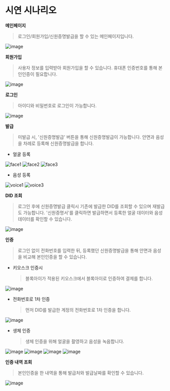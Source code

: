 # 시연 시나리오


**메인페이지**
>로그인/회원가입/신원증명발급을 할 수 있는 메인페이지입니다.

![image](https://user-images.githubusercontent.com/43156636/142370883-f5771d7a-8801-4270-a3d0-8861da7e51ac.png)



**회원가입** 
>사용자 정보를 입력받아 회원가입을 할 수 있습니다. 휴대폰 인증번호를 통해 본인인증이 필요합니다.

![image](https://user-images.githubusercontent.com/43156636/142382116-eff19394-7c57-44eb-b22a-afce9d9bb6ec.png)



**로그인**
>아이디와 비밀번호로 로그인이 가능합니다.

![image](https://user-images.githubusercontent.com/43156636/142381618-0f4dd11c-1ab3-4eb6-9858-736b147591a3.png)


**발급**
> 미발급 시, '신원증명발급' 버튼을 통해 신원증명발급이 가능합니다.
> 안면과 음성을 차례로 등록해 신원증명발급을 합니다.

- 얼굴 등록

![face1](https://user-images.githubusercontent.com/31243566/141932516-6ea8a33a-e4ad-415f-8ecc-c902c2bd19f7.PNG)
![face2](https://user-images.githubusercontent.com/31243566/141932518-696bff7a-d1d5-4012-bdf4-e4100dc186cf.PNG)
![face3](https://user-images.githubusercontent.com/31243566/141932523-e085e4f6-1a55-4b4a-b096-9d64bcd654c3.PNG)


- 음성 등록

![voice1](https://user-images.githubusercontent.com/31243566/141932528-9c7c75e7-be07-4690-9ed9-564c028842d4.PNG)
![voice3](https://user-images.githubusercontent.com/31243566/141932529-aef537a4-1d48-42ae-ab45-3e7cc5d4704a.PNG)



**DID 조회** 
> 로그인 후에 신원증명발급 클릭시 기존에 발급한 DID를 조회할 수 있으며 재발급도 가능합니다.
> '신원증명서'를 클릭하면 발급하면서 등록한 얼굴 데이터와 음성 데이터를 확인할 수 있습니다.

![image](https://user-images.githubusercontent.com/43156636/142382981-b4522f73-7661-41a0-bed6-cb1349cb3769.png)



**인증** 
> 로그인 없이 전화번호를 입력한 뒤, 등록했던 신원증명발급을 통해 안면과 음성을 비교해 본인인증을 할 수 있습니다.

- 키오스크 인증시
  > 블록아이가 적용된 키오스크에서 블록아이로 인증하여 결제를 합니다. 

![image](https://user-images.githubusercontent.com/43156636/142385435-72434550-de83-446e-9e1f-58ee98f21008.png)

- 전화번호로 1차 인증
  > 먼저 DID를 발급한 계정의 전화번호로 1차 인증을 합니다.

![image](https://user-images.githubusercontent.com/43156636/142388752-94feca35-b259-4f22-a22d-c5993d0268ea.png)

- 생체 인증
  > 생체 인증을 위해 얼굴을 촬영하고 음성을 녹음합니다.

![image](https://user-images.githubusercontent.com/43156636/142386894-6fd2adce-941d-4e25-94bf-e6d50a8d007e.png)
![image](https://user-images.githubusercontent.com/43156636/142389015-951e35a6-e682-416c-a172-15686ea1ee12.png)
![image](https://user-images.githubusercontent.com/43156636/142388576-3fd2da94-e70b-451a-9c26-eb3de3c4baa9.png)
![image](https://user-images.githubusercontent.com/43156636/142388314-0f4dd5c9-c70c-4c34-951a-7540d3381907.png)


**인증 내역 조회** 
> 본인인증을 한 내역을 통해 발급처와 발급날짜를 확인할 수 있습니다.

![image](https://user-images.githubusercontent.com/43156636/142384814-febafa68-0010-4ddf-af3f-51240a31264d.png)
